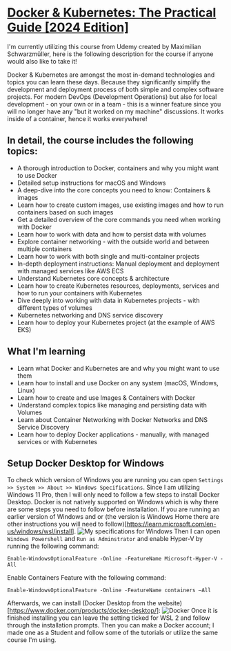 # [Docker & Kubernetes: The Practical Guide [2024 Edition]](https://www.udemy.com/share/103IaC3@5G0-SQ_L9ghBhMFLdnkrUZJAl7q2eUVI4A234q8Y8LLcBmRGKWcDhkGKGDXmx6wVEA==/)

I'm currently utilizing this course from Udemy created by Maximilian Schwarzmüller, here is the following description for the course if anyone would also like to take it! 

Docker & Kubernetes are amongst the most in-demand technologies and topics you can learn these days. Because they significantly simplify the development and deployment process of both simple and complex software projects. 
For modern DevOps (Development Operations) but also for local development - on your own or in a team - this is a winner feature since you will no longer have any "but it worked on my machine" discussions. It works inside of a container, hence it works everywhere!

## In detail, the course includes the following topics:
- A thorough introduction to Docker, containers and why you might want to use Docker
- Detailed setup instructions for macOS and Windows
- A deep-dive into the core concepts you need to know: Containers & images
- Learn how to create custom images, use existing images and how to run containers based on such images
- Get a detailed overview of the core commands you need when working with Docker
- Learn how to work with data and how to persist data with volumes
- Explore container networking - with the outside world and between multiple containers
- Learn how to work with both single and multi-container projects
- In-depth deployment instructions: Manual deployment and deployment with managed services like AWS ECS
- Understand Kubernetes core concepts & architecture
- Learn how to create Kubernetes resources, deployments, services and how to run your containers with Kubernetes
- Dive deeply into working with data in Kubernetes projects - with different types of volumes
- Kubernetes networking and DNS service discovery
- Learn how to deploy your Kubernetes project (at the example of AWS EKS)

## What I'm learning
- Learn what Docker and Kubernetes are and why you might want to use them
- Learn how to install and use Docker on any system (macOS, Windows, Linux)
- Learn how to create and use Images & Containers with Docker
- Understand complex topics like managing and persisting data with Volumes
- Learn about Container Networking with Docker Networks and DNS Service Discovery
- Learn how to deploy Docker applications - manually, with managed services or with Kubernetes

## Setup Docker Desktop for Windows 
To check which version of Windows you are running you can open `Settings >> System >> About >> Windows Specifications`. Since I am utilizing Windows 11 Pro, then I will only need to follow a few steps to install Docker Desktop. Docker is not natively supported on Windows which is why there are some steps you need to follow before installation. If you are running an earlier version of Windows and or (the version is Windows Home there are other instructions you will need to follow)[https://learn.microsoft.com/en-us/windows/wsl/install].
![My specifications for Windows](https://github.com/nicomcd/Docker/assets/35404943/ebed0b4e-aaa9-45df-8fc6-48286c1ec9b9)
Then I can open `Windows Powershell` and `Run as Adminstrator` and enable Hyper-V by running the following command:
```
Enable-WindowsOptionalFeature -Online -FeatureName Microsoft-Hyper-V -All
```
Enable Containers Feature with the following command:
```
Enable-WindowsOptionalFeature -Online -FeatureName containers –All
```
Afterwards, we can install (Docker Desktop from the website)[https://www.docker.com/products/docker-desktop/]:
![Docker](https://github.com/nicomcd/Docker/assets/35404943/90228874-c9dd-49ae-9194-561d081b8aed)
Once it is finished installing you can leave the setting ticked for WSL 2 and follow through the installation prompts. Then you can make a Docker account; I made one as a Student and follow some of the tutorials or utilize the same course I'm using.

